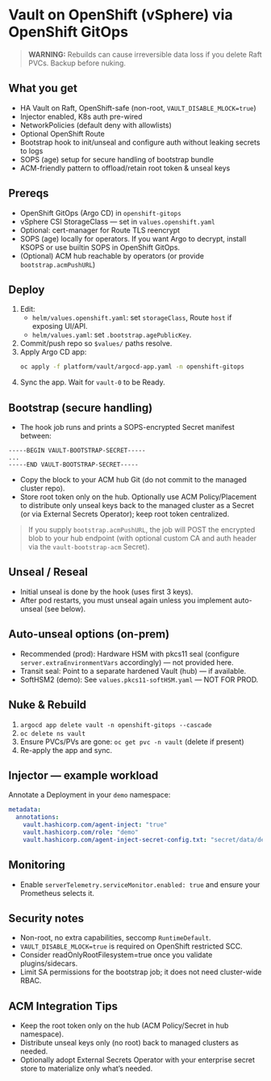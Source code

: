 # Vault on OpenShift (vSphere) via OpenShift GitOps

> **WARNING:** Rebuilds can cause irreversible data loss if you delete Raft PVCs. Backup before nuking.

## What you get
- HA Vault on Raft, OpenShift-safe (non-root, `VAULT_DISABLE_MLOCK=true`)
- Injector enabled, K8s auth pre-wired
- NetworkPolicies (default deny with allowlists)
- Optional OpenShift Route
- Bootstrap hook to init/unseal and configure auth without leaking secrets to logs
- SOPS (age) setup for secure handling of bootstrap bundle
- ACM-friendly pattern to offload/retain root token & unseal keys

## Prereqs
- OpenShift GitOps (Argo CD) in `openshift-gitops`
- vSphere CSI StorageClass — set in `values.openshift.yaml`
- Optional: cert-manager for Route TLS reencrypt
- SOPS (age) locally for operators. If you want Argo to decrypt, install KSOPS or use builtin SOPS in OpenShift GitOps.
- (Optional) ACM hub reachable by operators (or provide `bootstrap.acmPushURL`)

## Deploy
1. Edit:
   - `helm/values.openshift.yaml`: set `storageClass`, Route `host` if exposing UI/API.
   - `helm/values.yaml`: set `.bootstrap.agePublicKey`.
2. Commit/push repo so `$values/` paths resolve.
3. Apply Argo CD app:
   ```bash
   oc apply -f platform/vault/argocd-app.yaml -n openshift-gitops
   ```
4. Sync the app. Wait for `vault-0` to be Ready.

## Bootstrap (secure handling)

- The hook job runs and prints a SOPS-encrypted Secret manifest between:

```
-----BEGIN VAULT-BOOTSTRAP-SECRET-----
...
-----END VAULT-BOOTSTRAP-SECRET-----
```
- Copy the block to your ACM hub Git (do not commit to the managed cluster repo).
- Store root token only on the hub. Optionally use ACM Policy/Placement to distribute only unseal keys back to the managed cluster as a Secret (or via External Secrets Operator); keep root token centralized.

> If you supply `bootstrap.acmPushURL`, the job will POST the encrypted blob to your hub endpoint (with optional custom CA and auth header via the `vault-bootstrap-acm` Secret).

## Unseal / Reseal

- Initial unseal is done by the hook (uses first 3 keys).
- After pod restarts, you must unseal again unless you implement auto-unseal (see below).

## Auto-unseal options (on-prem)

- Recommended (prod): Hardware HSM with pkcs11 seal (configure `server.extraEnvironmentVars` accordingly) — not provided here.
- Transit seal: Point to a separate hardened Vault (hub) — if available.
- SoftHSM2 (demo): See `values.pkcs11-softHSM.yaml` — NOT FOR PROD.

## Nuke & Rebuild

1. `argocd app delete vault -n openshift-gitops --cascade`
2. `oc delete ns vault`
3. Ensure PVCs/PVs are gone: `oc get pvc -n vault` (delete if present)
4. Re-apply the app and sync.

## Injector — example workload

Annotate a Deployment in your `demo` namespace:

```yaml
metadata:
  annotations:
    vault.hashicorp.com/agent-inject: "true"
    vault.hashicorp.com/role: "demo"
    vault.hashicorp.com/agent-inject-secret-config.txt: "secret/data/demo/app"
```

## Monitoring

- Enable `serverTelemetry.serviceMonitor.enabled: true` and ensure your Prometheus selects it.

## Security notes

- Non-root, no extra capabilities, seccomp `RuntimeDefault`.
- `VAULT_DISABLE_MLOCK=true` is required on OpenShift restricted SCC.
- Consider readOnlyRootFilesystem=true once you validate plugins/sidecars.
- Limit SA permissions for the bootstrap job; it does not need cluster-wide RBAC.

## ACM Integration Tips

- Keep the root token only on the hub (ACM Policy/Secret in hub namespace).
- Distribute unseal keys only (no root) back to managed clusters as needed.
- Optionally adopt External Secrets Operator with your enterprise secret store to materialize only what’s needed.

